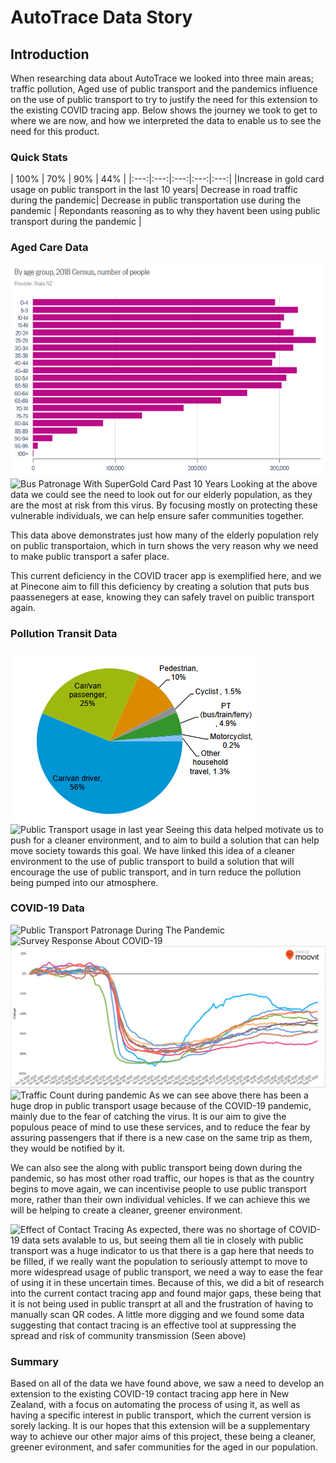 # AutoTrace Data Story
## Introduction
When researching data about AutoTrace we looked into three main areas; traffic pollution, Aged use of public transport and the pandemics influence on the use of public transport to try to justify the need for this extension to the existing COVID tracing app. Below shows the journey we took to get to where we are now, and how we interpreted the data to enable us to see the need for this product.

### Quick Stats
| 100% 
| 70% | 90% | 44% |
|:---:|:---:|:---:|:---:|:---:|
|Increase in gold card usage on public transport in the last 10 years| Decrease in road traffic during the pandemic| Decrease in public transportation use during the pandemic | Repondants reasoning as to why they havent been using public transport during the pandemic |

### Aged Care Data
![Population by Age in NZ](https://raw.githubusercontent.com/FloydWatson/AutoTrace/development/auto-trace-web-app/src/assets/population.PNG)
![Bus Patronage With SuperGold Card Past 10 Years](https://i.imgur.com/lX647Md.png)
Looking at the above data we could see the need to look out for our elderly population, as they are the most at risk from this virus. By focusing mostly on protecting these vulnerable individuals, we can help ensure safer communities together.

This data above demonstrates just how many of the elderly population rely on public transportaion, which in turn shows the very reason why we need to make public transport a safer place.

This current deficiency in the COVID tracer app is exemplified here, and we at Pinecone aim to fill this deficiency by creating a solution that puts bus paassenegers at ease, knowing they can safely travel on puiblic transport again.

### Pollution Transit Data
![Emissions Data](https://raw.githubusercontent.com/FloydWatson/AutoTrace/development/auto-trace-web-app/src/assets/emissions.png)
![Public Transport usage in last year](https://i.imgur.com/CcVyZvh.png)
 Seeing this data helped motivate us to push for a cleaner environment, and to aim to build a solution that can help move society towards this goal. We have linked this idea of a cleaner environment to the use of public transport to build a solution that will encourage the use of public transport, and in turn reduce the pollution being pumped into our atmosphere.

### COVID-19 Data
![Public Transport Patronage During The Pandemic](https://i.imgur.com/jFabtD3.png)
![Survey Response About COVID-19](https://i.imgur.com/imV4cIL.png)
![Impact of COVID-19 on Public Transport](https://raw.githubusercontent.com/FloydWatson/AutoTrace/development/auto-trace-web-app/src/assets/public_transport_graph.png)
![Traffic Count during pandemic](https://i.imgur.com/tnsyMK4.png)
As we can see above there has been a huge drop in public transport usage because of the COVID-19 pandemic, mainly due to the fear of catching the virus. It is our aim to give the populous peace of mind to use these services, and to reduce the fear by assuring passengers that if there is a new case on the same trip as them, they would be notified by it.

We can also see the along with public transport being down during the pandemic, so has most other road traffic, our hopes is that as the country begins to move again, we can incentivise people to use public transport more, rather than their own individual vehicles. If we can achieve this we will be helping to create a cleaner, greener environment.

![Effect of Contact Tracing](https://marlin-prod.literatumonline.com/cms/attachment/011d0871-6f2a-45dc-93a7-db3e40929cdc/gr2.jpg)
As expected, there was no shortage of COVID-19 data sets avalable to us, but seeing them all tie in closely with public transport was a huge indicator to us that there is a gap here that needs to be filled, if we really want the population to seriously attempt to move to more widespread usage of public transport, we need a way to ease the fear of using it in these uncertain times. Because of this, we did a bit of research into the current contact tracing app and found major gaps, these being that it is not being used in public transprt at all and the frustration of having to manually scan QR codes. A little more digging and we found some data suggesting that contact tracing is an effective tool at suppressing the spread and risk of community transmission (Seen above)

### Summary
Based on all of the data we have found above, we saw a need to develop an extension to the existing COVID-19 contact tracing app here in New Zealand, with a focus on automating the process of using it, as well as having a specific interest in public transport, which the current version is sorely lacking. It is our hopes that this extension will be a supplementary way to achieve our other major aims of this project, these being a  cleaner, greener evironment, and safer communities for the aged in our population.